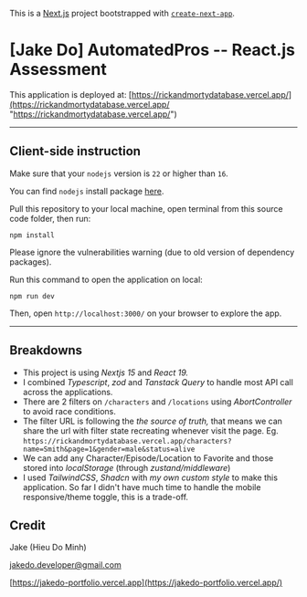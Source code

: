 This is a [Next.js](https://nextjs.org) project bootstrapped with [`create-next-app`](https://nextjs.org/docs/app/api-reference/cli/create-next-app).

# [Jake Do] AutomatedPros -- React.js Assessment

This application is deployed at: [https://rickandmortydatabase.vercel.app/](https://rickandmortydatabase.vercel.app/ "https://rickandmortydatabase.vercel.app/")

---

## Client-side instruction

Make sure that your `nodejs` version is `22` or higher than `16`.

You can find `nodejs` install package [here](https://nodejs.org/en/download).

Pull this repository to your local machine, open terminal from this source code folder, then run:

```
npm install
```

Please ignore the vulnerabilities warning (due to old version of dependency packages).

Run this command to open the application on local:

```
npm run dev
```

Then, open `http://localhost:3000/` on your browser to explore the app.

---

## Breakdowns

* This project is using *Nextjs 15* and *React 19.*
* I combined *Typescript*, *zod* and *Tanstack Query* to handle most API call across the applications.
* There are 2 filters on `/characters` and `/locations` using *AbortController* to avoid race conditions.
* The filter URL is following the *the source of truth,* that means we can share the url with filter state recreating whenever visit the page. Eg. `https://rickandmortydatabase.vercel.app/characters?name=Smith&page=1&gender=male&status=alive`
* We can add any Character/Episode/Location to Favorite and those stored into *localStorage* (through *zustand/middleware*)
* I used *TailwindCSS*, *Shadcn* with *my own custom style* to make this application. So far I didn't have much time to handle the mobile responsive/theme toggle, this is a trade-off.

## Credit

Jake (Hieu Do Minh)

jakedo.developer@gmail.com

[https://jakedo-portfolio.vercel.app](https://jakedo-portfolio.vercel.app/)
